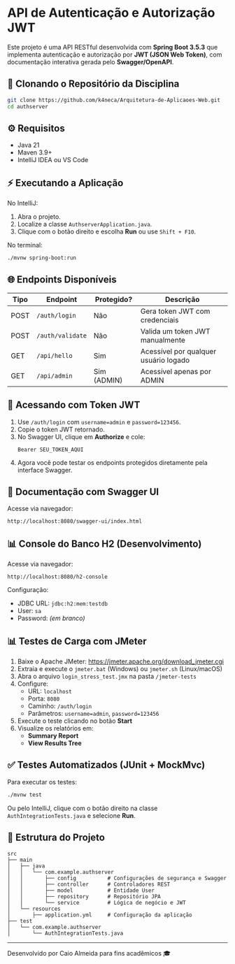 # API de Autenticação e Autorização JWT

Este projeto é uma API RESTful desenvolvida com **Spring Boot 3.5.3** que implementa autenticação e autorização por **JWT (JSON Web Token)**, com documentação interativa gerada pelo **Swagger/OpenAPI**. 

## 📁 Clonando o Repositório da Disciplina 

```bash
git clone https://github.com/k4neca/Arquitetura-de-Aplicaoes-Web.git
cd authserver
```

## ⚙️ Requisitos

- Java 21
- Maven 3.9+
- IntelliJ IDEA ou VS Code

## ⚡ Executando a Aplicação

No IntelliJ:
1. Abra o projeto.
2. Localize a classe `AuthserverApplication.java`.
3. Clique com o botão direito e escolha **Run** ou use `Shift + F10`.

No terminal:
```bash
./mvnw spring-boot:run
```

## 🌐 Endpoints Disponíveis

| Tipo  | Endpoint               | Protegido? | Descrição |
|-------|------------------------|------------|-------------|
| POST  | `/auth/login`         | Não        | Gera token JWT com credenciais |
| POST  | `/auth/validate`      | Não        | Valida um token JWT manualmente |
| GET   | `/api/hello`          | Sim        | Acessível por qualquer usuário logado |
| GET   | `/api/admin`          | Sim (ADMIN)| Acessível apenas por ADMIN |

## 🔐 Acessando com Token JWT

1. Use `/auth/login` com `username=admin` e `password=123456`.
2. Copie o token JWT retornado.
3. No Swagger UI, clique em **Authorize** e cole:
   ```
   Bearer SEU_TOKEN_AQUI
   ```
4. Agora você pode testar os endpoints protegidos diretamente pela interface Swagger.

## 📃 Documentação com Swagger UI

Acesse via navegador:
```text
http://localhost:8080/swagger-ui/index.html
```

## 📊 Console do Banco H2 (Desenvolvimento)

Acesse via navegador:
```text
http://localhost:8080/h2-console
```
Configuração:
- JDBC URL: `jdbc:h2:mem:testdb`
- User: `sa`
- Password: *(em branco)*

## 📊 Testes de Carga com JMeter

1. Baixe o Apache JMeter: https://jmeter.apache.org/download_jmeter.cgi
2. Extraia e execute o `jmeter.bat` (Windows) ou `jmeter.sh` (Linux/macOS)
3. Abra o arquivo `login_stress_test.jmx` na pasta `/jmeter-tests`
4. Configure:
   - URL: `localhost`
   - Porta: `8080`
   - Caminho: `/auth/login`
   - Parâmetros: `username=admin`, `password=123456`
5. Execute o teste clicando no botão **Start**
6. Visualize os relatórios em:
   - **Summary Report**
   - **View Results Tree**

## ✅ Testes Automatizados (JUnit + MockMvc)

Para executar os testes:
```bash
./mvnw test
```
Ou pelo IntelliJ, clique com o botão direito na classe `AuthIntegrationTests.java` e selecione **Run**.

## 📖 Estrutura do Projeto

```
src
├── main
│   ├── java
│   │   └── com.example.authserver
│   │       ├── config          # Configurações de segurança e Swagger
│   │       ├── controller      # Controladores REST
│   │       ├── model           # Entidade User
│   │       ├── repository      # Repositório JPA
│   │       └── service         # Lógica de negócio e JWT
│   └── resources
│       ├── application.yml     # Configuração da aplicação
├── test
│   └── com.example.authserver
│       └── AuthIntegrationTests.java
```
---
Desenvolvido por Caio Almeida para fins acadêmicos 🎓
